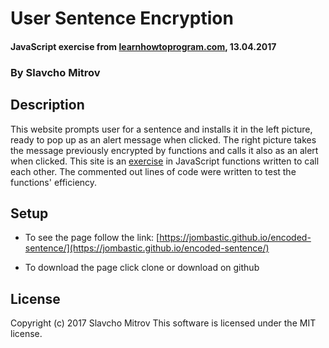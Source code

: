 # User Sentence Encryption

#### JavaScript exercise from [learnhowtoprogram.com](http://learnhowtoprogram.com), 13.04.2017

### By Slavcho Mitrov

## Description

This website prompts user for a sentence and installs it in the left picture, ready to pop up as an alert message when clicked. The right picture takes the message previously encrypted by functions and calls it also as an alert when clicked. This site is an [exercise](https://www.learnhowtoprogram.com/intro-to-programming/javascript-and-jquery-c950c9ce-679c-4678-ab1f-11881b766e22/practice-bonus-function-writing) in JavaScript functions written to call each other. The commented out lines of code were written to test the functions' efficiency.

## Setup

* To see the page follow the link: [https://jombastic.github.io/encoded-sentence/](https://jombastic.github.io/encoded-sentence/)

* To download the page click clone or download on github

## License

Copyright (c) 2017 Slavcho Mitrov
This software is licensed under the MIT license.
